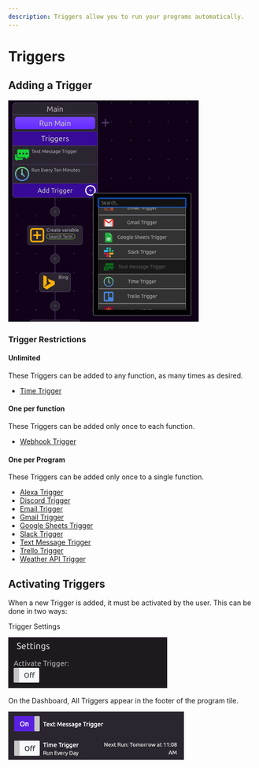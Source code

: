 ```yaml
---
description: Triggers allow you to run your programs automatically.
---
```


# Triggers

## Adding a Trigger

![The Text Message Trigger is restricted to one per program](../../.gitbook/assets/screen-shot-2019-07-16-at-10.54.29-am.png)

### Trigger Restrictions

#### Unlimited

These Triggers can be added to any function, as many times as desired. 

* [Time Trigger](time-trigger.md)

#### One per function

These Triggers can be added only once to each function.

* [Webhook Trigger](webhook-trigger.md)

#### One per Program

These Triggers can be added only once to a single function.

* [Alexa Trigger](alexa-trigger.md)
* [Discord Trigger](discord-trigger.md)
* [Email Trigger](email-trigger.md)
* [Gmail Trigger](gmail-trigger.md)
* [Google Sheets Trigger](google-sheets-trigger.md)
* [Slack Trigger](slack-trigger.md)
* [Text Message Trigger](text-message-trigger.md)
* [Trello Trigger](untitled.md)
* [Weather API Trigger](untitled-1.md)

## Activating Triggers

When a new Trigger is added, it must be activated by the user. This can be done in two ways:

Trigger Settings

![Trigger Settings](../../.gitbook/assets/screen-shot-2019-07-16-at-11.08.46-am.png)

On the Dashboard, All Triggers appear in the footer of the program tile.

![Dashboard](../../.gitbook/assets/screen-shot-2019-07-16-at-11.10.15-am.png)

